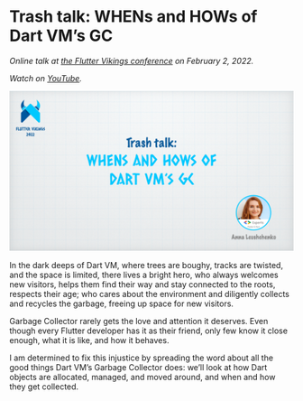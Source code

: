 # Trash talk: WHENs and HOWs of Dart VM’s GC

*Online talk at [the Flutter Vikings conference](https://feb2022.fluttervikings.com/) on February 2, 2022.*

*Watch on [YouTube](https://youtu.be/qD_tLPC-hQQ).*

![](images/cover_image.png)

In the dark deeps of Dart VM, where trees are boughy, tracks are twisted, and the space is limited, there lives a bright hero, who always welcomes new visitors, helps them find their way and stay connected to the roots, respects their age; who cares about the environment and diligently collects and recycles the garbage, freeing up space for new visitors.

Garbage Collector rarely gets the love and attention it deserves. Even though every Flutter developer has it as their friend, only few know it close enough, what it is like, and how it behaves.

I am determined to fix this injustice by spreading the word about all the good things Dart VM’s Garbage Collector does: we’ll look at how Dart objects are allocated, managed, and moved around, and when and how they get collected.
